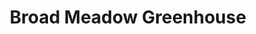 ---
title: "Broad Meadow Greenhouse"
url: /carstairs/broad-meadow-greenhouse/
shop: garden centre
---